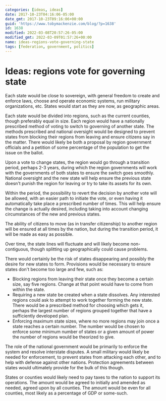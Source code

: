 ```yaml
---
categories: [ideas, ideas]
date: 2017-10-23T04:16:06-05:00
date_gmt: 2017-10-23T09:16:06+00:00
guid: 'https://www.tobymackenzie.com/blog/?p=1638'
id: 1638
modified: 2022-03-08T20:57:26-05:00
modified_gmt: 2022-03-09T01:57:26+00:00
name: ideas-regions-vote-governing-state
tags: [federation, government, politics]
---
```


Ideas: regions vote for governing state
=======================================

Each state would be close to sovereign, with general freedom to create and enforce laws, choose and operate economic systems, run military organizations, etc.  States would start as they are now, as geographic areas.

Each state would be divided into regions, such as the current counties, though preferably equal in size.  Each region would have a nationally prescribed method of voting to switch to governing of another state.<!--more-->  The methods prescribed and national oversight would be designed to prevent states from blocking their regions from leaving and ensure citizens say in the matter.  There would likely be both a proposal by region government officials and a petition of some percentage of the population to get the issue on the ballot.

Upon a vote to change states, the region would go through a transition period, perhaps 2-3 years, during which the region governments will work with the governments of both states to ensure the switch goes smoothly.  National oversight and the new state will help ensure the previous state doesn't punish the region for leaving or try to take its assets for its own.

Within the period, the possibility to revert the decision by another vote will be allowed, with an easier path to initiate the vote, or even having it automatically take place a prescribed number of times.  This will help ensure the change is actually desired, including taking into account changing circumstances of the new and previous states.

The ability of citizens to move (as in transfer citizenship) to another region will be ensured at all times by the nation, but during the transition period, it will be made as easy as possible.

Over time, the state lines will fluctuate and will likely become non-contiguous, though splitting up geographically could cause problems.

There would certainly be the risk of states disappearing and possibly the desire for new states to form.  Provisions would be necessary to ensure states don't become too large and few, such as:

- Blocking regions from leaving their state once they become a certain size, say five regions.  Change at that point would have to come from within the state.
- Requiring a new state be created when a state dissolves.  Any interested regions could ask to attempt to work together forming the new state.  There would be a prescribed method for choosing which gets it, perhaps the largest number of regions grouped together that have a sufficiently developed plan.
- Enforcing maximum state sizes, where no more regions may join once a state reaches a certain number.  The number would be chosen to enforce some minimum number of states or a given amount of power the number of regions would be theorized to give.

The role of the national government would be primarily to enforce the system and resolve interstate disputes.  A small military would likely be needed for enforcement, to prevent states from attacking each other, and to help with defense against other nations.  Protection agreements between states would ultimately provide for the bulk of this though.

States or counties would likely need to pay taxes to the nation to support its operations.  The amount would be agreed to initially and amended as needed, agreed upon by all counties.  The amount would be even for all counties, most likely as a percentage of GDP or some-such.
